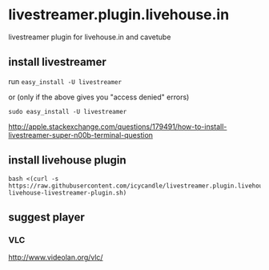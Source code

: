 # livestreamer.plugin.livehouse.in
livestreamer plugin for livehouse.in and cavetube

## install livestreamer
run
`easy_install -U livestreamer`

or (only if the above gives you "access denied" errors)

`sudo easy_install -U livestreamer`

http://apple.stackexchange.com/questions/179491/how-to-install-livestreamer-super-n00b-terminal-question

## install livehouse plugin
```
bash <(curl -s https://raw.githubusercontent.com/icycandle/livestreamer.plugin.livehouse.in/master/install-livehouse-livestreamer-plugin.sh)
```

## suggest player
### VLC
http://www.videolan.org/vlc/
